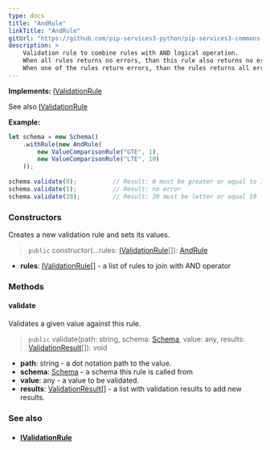 ```yaml
---
type: docs
title: "AndRule"
linkTitle: "AndRule"
gitUrl: "https://github.com/pip-services3-python/pip-services3-commons-python"
description: >
    Validation rule to combine rules with AND logical operation.
    When all rules returns no errors, than this rule also returns no errors.
    When one of the rules return errors, than the rules returns all errors.
---
```


**Implements:** [IValidationRule](../ivalidation_rule)

See also [IValidationRule](../ivalidation_rule)

**Example:** 
```typescript
let schema = new Schema()
    .withRule(new AndRule(
        new ValueComparisonRule("GTE", 1),
        new ValueComparisonRule("LTE", 10)
    ));
    
schema.validate(0);          // Result: 0 must be greater or equal to 1
schema.validate(5);          // Result: no error
schema.validate(20);         // Result: 20 must be letter or equal 10

```

### Constructors
Creates a new validation rule and sets its values.

> `public` constructor(...rules: [IValidationRule](../ivalidation_rule)[]): [AndRule]()

- **rules**: [IValidationRule](../ivalidation_rule)[] - a list of rules to join with AND operator

### Methods

#### validate
Validates a given value against this rule.

> `public` validate(path: string, schema: [Schema](../schema), value: any, results: [ValidationResult](../validation_result)[]): void

- **path**: string - a dot notation path to the value.
- **schema**: [Schema](../schema) - a schema this rule is called from
- **value**: any - a value to be validated.
- **results**: [ValidationResult](../validation_result)[] - a list with validation results to add new results.



### See also
- #### [IValidationRule](../ivalidation_rule)
